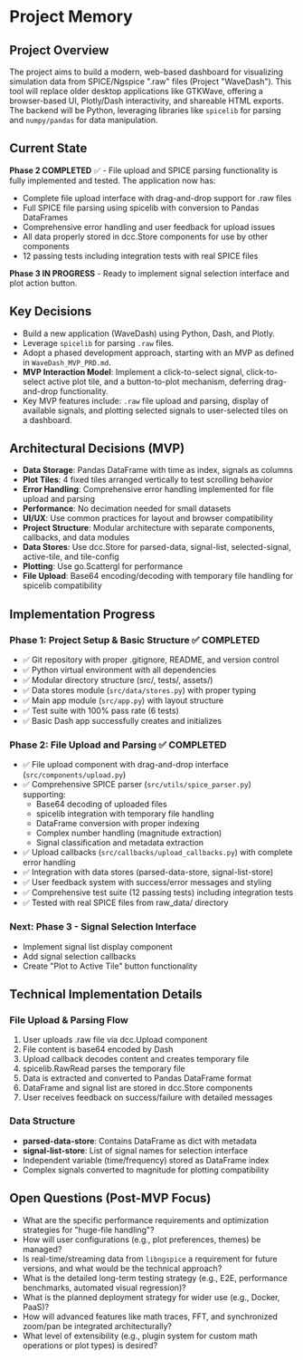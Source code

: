 # Project Memory

## Project Overview
The project aims to build a modern, web-based dashboard for visualizing simulation data from SPICE/Ngspice ".raw" files (Project "WaveDash"). This tool will replace older desktop applications like GTKWave, offering a browser-based UI, Plotly/Dash interactivity, and shareable HTML exports. The backend will be Python, leveraging libraries like `spicelib` for parsing and `numpy/pandas` for data manipulation.

## Current State
**Phase 2 COMPLETED** ✅ - File upload and SPICE parsing functionality is fully implemented and tested. The application now has:
- Complete file upload interface with drag-and-drop support for .raw files
- Full SPICE file parsing using spicelib with conversion to Pandas DataFrames
- Comprehensive error handling and user feedback for upload issues
- All data properly stored in dcc.Store components for use by other components
- 12 passing tests including integration tests with real SPICE files

**Phase 3 IN PROGRESS** - Ready to implement signal selection interface and plot action button.

## Key Decisions
- Build a new application (WaveDash) using Python, Dash, and Plotly.
- Leverage `spicelib` for parsing `.raw` files.
- Adopt a phased development approach, starting with an MVP as defined in `WaveDash_MVP_PRD.md`.
- **MVP Interaction Model**: Implement a click-to-select signal, click-to-select active plot tile, and a button-to-plot mechanism, deferring drag-and-drop functionality.
- Key MVP features include: `.raw` file upload and parsing, display of available signals, and plotting selected signals to user-selected tiles on a dashboard.

## Architectural Decisions (MVP)
- **Data Storage**: Pandas DataFrame with time as index, signals as columns
- **Plot Tiles**: 4 fixed tiles arranged vertically to test scrolling behavior
- **Error Handling**: Comprehensive error handling implemented for file upload and parsing
- **Performance**: No decimation needed for small datasets
- **UI/UX**: Use common practices for layout and browser compatibility
- **Project Structure**: Modular architecture with separate components, callbacks, and data modules
- **Data Stores**: Use dcc.Store for parsed-data, signal-list, selected-signal, active-tile, and tile-config
- **Plotting**: Use go.Scattergl for performance
- **File Upload**: Base64 encoding/decoding with temporary file handling for spicelib compatibility

## Implementation Progress
### Phase 1: Project Setup & Basic Structure ✅ COMPLETED
- ✅ Git repository with proper .gitignore, README, and version control
- ✅ Python virtual environment with all dependencies
- ✅ Modular directory structure (src/, tests/, assets/)
- ✅ Data stores module (`src/data/stores.py`) with proper typing
- ✅ Main app module (`src/app.py`) with layout structure
- ✅ Test suite with 100% pass rate (6 tests)
- ✅ Basic Dash app successfully creates and initializes

### Phase 2: File Upload and Parsing ✅ COMPLETED
- ✅ File upload component with drag-and-drop interface (`src/components/upload.py`)
- ✅ Comprehensive SPICE parser (`src/utils/spice_parser.py`) supporting:
  - Base64 decoding of uploaded files
  - spicelib integration with temporary file handling
  - DataFrame conversion with proper indexing
  - Complex number handling (magnitude extraction)
  - Signal classification and metadata extraction
- ✅ Upload callbacks (`src/callbacks/upload_callbacks.py`) with complete error handling
- ✅ Integration with data stores (parsed-data-store, signal-list-store)
- ✅ User feedback system with success/error messages and styling
- ✅ Comprehensive test suite (12 passing tests) including integration tests
- ✅ Tested with real SPICE files from raw_data/ directory

### Next: Phase 3 - Signal Selection Interface
- Implement signal list display component
- Add signal selection callbacks
- Create "Plot to Active Tile" button functionality

## Technical Implementation Details
### File Upload & Parsing Flow
1. User uploads .raw file via dcc.Upload component
2. File content is base64 encoded by Dash
3. Upload callback decodes content and creates temporary file
4. spicelib.RawRead parses the temporary file
5. Data is extracted and converted to Pandas DataFrame format
6. DataFrame and signal list are stored in dcc.Store components
7. User receives feedback on success/failure with detailed messages

### Data Structure
- **parsed-data-store**: Contains DataFrame as dict with metadata
- **signal-list-store**: List of signal names for selection interface
- Independent variable (time/frequency) stored as DataFrame index
- Complex signals converted to magnitude for plotting compatibility

## Open Questions (Post-MVP Focus)
- What are the specific performance requirements and optimization strategies for "huge-file handling"?
- How will user configurations (e.g., plot preferences, themes) be managed?
- Is real-time/streaming data from `libngspice` a requirement for future versions, and what would be the technical approach?
- What is the detailed long-term testing strategy (e.g., E2E, performance benchmarks, automated visual regression)?
- What is the planned deployment strategy for wider use (e.g., Docker, PaaS)?
- How will advanced features like math traces, FFT, and synchronized zoom/pan be integrated architecturally?
- What level of extensibility (e.g., plugin system for custom math operations or plot types) is desired? 